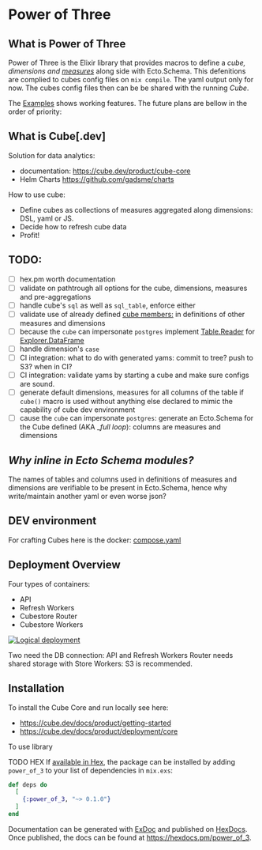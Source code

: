 # Power of Three

## What is Power of Three

Power of Three is the Elixir library that provides macros to define a *cube, dimensions and [measures]()* along side with Ecto.Schema.
This defenitions are complied to cubes config files on `mix compile`. The yaml output only for now.
The cubes config files then can be be shared with the running _Cube_.

The [Examples](./lib/example/) shows working features. The future plans are bellow in the order of priority:

## What is Cube[.dev]

Solution for data analytics:
 - documentation: https://cube.dev/product/cube-core
 - Helm Charts https://github.com/gadsme/charts

How to use cube:
 - Define cubes as collections of measures aggregated along dimensions: DSL, yaml or JS.
 - Decide how to refresh cube data
 - Profit!

## TODO:
  - [ ] hex.pm worth documentation
  - [ ] validate on pathtrough all options for the cube, dimensions, measures and pre-aggregations
  - [ ] handle cube's `sql` as well as `sql_table`, enforce either
  - [ ] validate use of already defined [cube members:](https://cube.dev/docs/product/data-modeling/concepts/calculated-members#members-of-the-same-cube) in definitions of other measures and dimensions
  - [ ] because the `cube` can impersonate `postgres` implement [Table.Reader](https://hexdocs.pm/table/Table.Reader.html) for [Explorer.DataFrame](https://cigrainger.com/introducing-explorer/) 
  - [ ] handle dimension's `case`
  - [ ] CI integration: what to do with generated yams: commit to tree? push to S3? when in CI?
  - [ ] CI integration: validate yams by starting a cube and make sure configs are sound.
  - [ ] generate default dimensions, measures for all columns of the table if `cube()` macro is used without anything else declared to mimic the capability of cube dev environment
  - [ ] cause the `cube` can impersonate `postgres`: generate an Ecto.Schema for the Cube defined (AKA __full loop_): columns are measures and dimensions

## _Why inline in Ecto Schema modules?_ 

The names of tables and columns used in definitions of measures and dimensions are verifiable to be present in Ecto.Schema, hence why write/maintain another yaml or even worse json?

## DEV environment

For crafting Cubes here is the docker: [compose.yaml](./compose.yml)

## Deployment Overview

Four types of containers:
  - API
  - Refresh Workers
  - Cubestore Router
  - Cubestore Workers

[![Logical deployment](https://ucarecdn.com/b4695d0a-46a9-4552-93f8-71309de51a43/)](https://cube.dev/docs/product/deployment)

Two need the DB connection: API and Refresh Workers
Router needs shared storage with Store Workers: S3 is recommended.

## Installation

To install the Cube Core and run locally see here:
  - https://cube.dev/docs/product/getting-started
  - https://cube.dev/docs/product/deployment/core

To use library

TODO HEX
If [available in Hex](https://hex.pm/docs/publish), the package can be installed
by adding `power_of_3` to your list of dependencies in `mix.exs`:

```elixir
def deps do
  [
    {:power_of_3, "~> 0.1.0"}
  ]
end
```

Documentation can be generated with [ExDoc](https://github.com/elixir-lang/ex_doc)
and published on [HexDocs](https://hexdocs.pm). Once published, the docs can
be found at <https://hexdocs.pm/power_of_3>.


